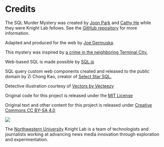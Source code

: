 # Credits

The SQL Murder Mystery was created by [Joon Park](https://twitter.com/joonparkmusic) and [Cathy He](https://twitter.com/Cathy_MeiyingHe) while they were Knight Lab fellows. See the [GitHub repository](https://github.com/NUKnightLab/sql-mysteries) for more information.

Adapted and produced for the web by [Joe Germuska](https://twitter.com/joegermuska).

This mystery was inspired by [a crime in the neighboring Terminal City.](https://github.com/veltman/clmystery)

Web-based SQL is made possible by [SQL.js](https://github.com/sql-js/sql.js/)

SQL query custom web components created and released to the public domain by Zi Chong Kao, creator of [Select Star SQL.](https://selectstarsql.com/)

Detective illustration courtesy of [Vectors by Vecteezy](https://www.vecteezy.com/)

Original code for this project is released under the [MIT License](https://github.com/NUKnightLab/sql-mysteries/blob/master/LICENSE)

Original text and other content for this project is released under [Creative Commons CC BY-SA 4.0](https://creativecommons.org/licenses/by-sa/4.0/)

[![](https://cdn.knightlab.com/libs/orangeline/0.1.1/assets/logo-knightlab-stacked-dark-small.png)](http://knightlab.northwestern.edu/)

The [Northwestern University](http://www.northwestern.edu/ "Northwestern University") Knight Lab is a team of technologists and journalists working at advancing news media innovation through exploration and experimentation.